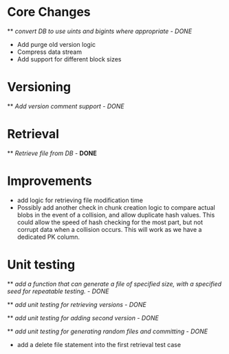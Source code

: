 # Core Changes
** _convert DB to use uints and bigints where appropriate_ - *DONE*
* Add purge old version logic
* Compress data stream
* Add support for different block sizes

# Versioning
** _Add version comment support_ - *DONE*

# Retrieval
** _Retrieve file from DB_ - **DONE**

# Improvements
* add logic for retrieving file modification time
* Possibly add another check in chunk creation logic to compare actual blobs in the event of a collision, and allow duplicate hash values. This could allow the speed of hash checking for the most part, but not corrupt data when a collision occurs. This will work as we have a dedicated PK column.

# Unit testing
** _add a function that can generate a file of specified size, with a specified seed for repeatable testing._ - *DONE*

** _add unit testing for retrieving versions_ - *DONE*

** _add unit testing for adding second version_ - *DONE*

** _add unit testing for generating random files and committing_ - *DONE*

* add a delete file statement into the first retrieval test case